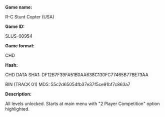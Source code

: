 **Game name:**

R-C Stunt Copter (USA)

**Game ID:**

SLUS-00954

**Game format:**

CHD

**Hash:**

CHD DATA SHA1: DF12B7F39FA51B0AA638C130FC77465B77BE73AA

BIN (TRACK 01) MD5: 55c2d65054fb37e37f5ce91bf7c863a7

**Description:**

All levels unlocked. Starts at main menu with "2 Player Competition" option highlighted.